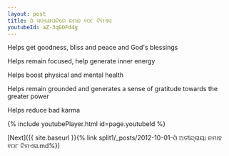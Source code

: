 ```yaml
---
layout: post
title: ଓଁ ସଙ୍କ୍ଷେପଟିରେ ନମାହ ୧୦୮ ଟିମଏସ
youtubeId: aZ-3qGOFd4g
---
```

 
 
Helps get goodness, bliss and peace and God's blessings
 
Helps remain focused, help generate inner energy 
 
Helps boost physical and mental health 
 
Helps remain grounded and generates a sense of gratitude towards the greater power 
 
Helps reduce bad karma
 
 
 
 


{% include youtubePlayer.html id=page.youtubeId %}
 
[Next]({{ site.baseurl }}{% link  split1/_posts/2012-10-01-ଓଁ ଅତୀନ୍ଦ୍ରାୟା ନମାହ ୧୦୮ ଟିମଏସ.md%})
 
